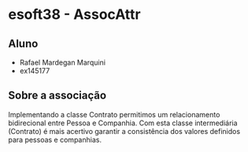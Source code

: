 # esoft38 - AssocAttr

## Aluno
* Rafael Mardegan Marquini
* ex145177

## Sobre a associação
Implementando a classe Contrato permitimos um relacionamento bidirecional entre Pessoa e Companhia.
Com esta classe intermediária (Contrato) é mais acertivo garantir a consistência dos valores definidos para pessoas e companhias. 